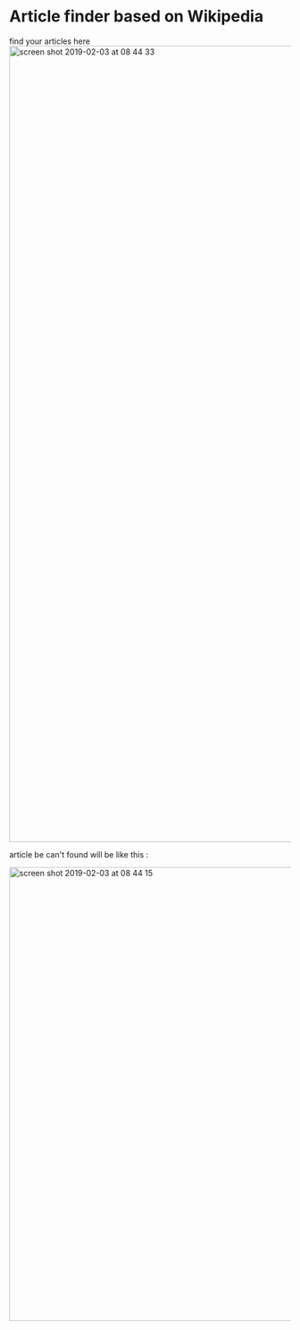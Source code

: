 # Article finder based on Wikipedia
find your articles here
<img width="1426" alt="screen shot 2019-02-03 at 08 44 33" src="https://user-images.githubusercontent.com/42674439/52171472-42bd8000-2790-11e9-9da6-98012bab3575.png">

article be can't found will be like this :

<img width="813" alt="screen shot 2019-02-03 at 08 44 15" src="https://user-images.githubusercontent.com/42674439/52171494-97f99180-2790-11e9-910e-be9aeebc58a8.png">
